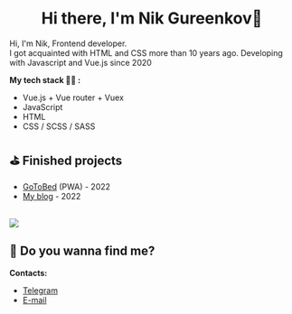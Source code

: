 <h1 align="center">Hi there, I'm Nik Gureenkov👋</h1>

Hi, I'm Nik, Frontend developer.<br/>
I got acquainted with HTML and CSS more than 10 years ago. Developing with Javascript and Vue.js since 2020

**My tech stack 👨‍💻 :**
* Vue.js + Vue router + Vuex
* JavaScript
* HTML
* CSS / SCSS / SASS

## ⛳️ Finished projects
- <a href="https://go-to-bed.ru" target="_blank">GoToBed</a> (PWA) - 2022<br/>
- <a href="https://gureenkov56.ru" target="_blank">My blog</a> - 2022

<br/>
<div>
  <a href="https://www.codewars.com/users/gureenkov56">
    <img src="https://www.codewars.com/users/gureenkov56/badges/small" >
  </a>
</div>

## 🌝 Do you wanna find me?

**Contacts:**
* <a href="http://t.me/gureenkov56">Telegram</a>
* <a href="mailto:gureenkov56@gmail.com">E-mail</a>


<!--
**gureenkov56/gureenkov56** is a ✨ _special_ ✨ repository because its `README.md` (this file) appears on your GitHub profile.

Here are some ideas to get you started:

- 🔭 I’m currently working on ...
- 🌱 I’m currently learning ...
- 👯 I’m looking to collaborate on ...
- 🤔 I’m looking for help with ...
- 💬 Ask me about ...
- 📫 How to reach me: ...
- 😄 Pronouns: ...
- ⚡ Fun fact: ...

-->
